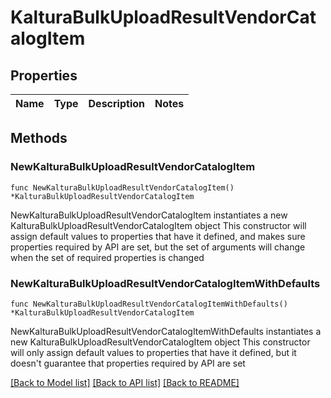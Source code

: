 # KalturaBulkUploadResultVendorCatalogItem

## Properties

Name | Type | Description | Notes
------------ | ------------- | ------------- | -------------

## Methods

### NewKalturaBulkUploadResultVendorCatalogItem

`func NewKalturaBulkUploadResultVendorCatalogItem() *KalturaBulkUploadResultVendorCatalogItem`

NewKalturaBulkUploadResultVendorCatalogItem instantiates a new KalturaBulkUploadResultVendorCatalogItem object
This constructor will assign default values to properties that have it defined,
and makes sure properties required by API are set, but the set of arguments
will change when the set of required properties is changed

### NewKalturaBulkUploadResultVendorCatalogItemWithDefaults

`func NewKalturaBulkUploadResultVendorCatalogItemWithDefaults() *KalturaBulkUploadResultVendorCatalogItem`

NewKalturaBulkUploadResultVendorCatalogItemWithDefaults instantiates a new KalturaBulkUploadResultVendorCatalogItem object
This constructor will only assign default values to properties that have it defined,
but it doesn't guarantee that properties required by API are set


[[Back to Model list]](../README.md#documentation-for-models) [[Back to API list]](../README.md#documentation-for-api-endpoints) [[Back to README]](../README.md)


